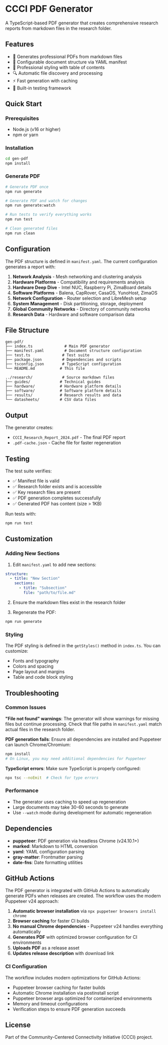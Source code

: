 # CCCI PDF Generator

A TypeScript-based PDF generator that creates comprehensive research reports from markdown files in the research folder.

## Features

- 📄 Generates professional PDFs from markdown files
- 🔄 Configurable document structure via YAML manifest
- 🎨 Professional styling with table of contents
- 🔍 Automatic file discovery and processing
- ⚡ Fast generation with caching
- 🧪 Built-in testing framework

## Quick Start

### Prerequisites

- Node.js (v16 or higher)
- npm or yarn

### Installation

```bash
cd gen-pdf
npm install
```

### Generate PDF

```bash
# Generate PDF once
npm run generate

# Generate PDF and watch for changes
npm run generate:watch

# Run tests to verify everything works
npm run test

# Clean generated files
npm run clean
```

## Configuration

The PDF structure is defined in `manifest.yaml`. The current configuration generates a report with:

1. **Network Analysis** - Mesh networking and clustering analysis
2. **Hardware Platforms** - Compatibility and requirements analysis  
3. **Hardware Deep Dive** - Intel NUC, Raspberry Pi, ZimaBoard details
4. **Software Platforms** - Balena, CapRover, CasaOS, YunoHost, ZimaOS
5. **Network Configuration** - Router selection and LibreMesh setup
6. **System Management** - Disk partitioning, storage, deployment
7. **Global Community Networks** - Directory of community networks
8. **Research Data** - Hardware and software comparison data

## File Structure

```
gen-pdf/
├── index.ts              # Main PDF generator
├── manifest.yaml         # Document structure configuration
├── test.ts              # Test suite
├── package.json         # Dependencies and scripts
├── tsconfig.json        # TypeScript configuration
└── README.md           # This file

../research/             # Source markdown files
├── guides/             # Technical guides
├── hardware/           # Hardware platform details
├── software/           # Software platform details
├── results/            # Research results and data
└── datasheets/         # CSV data files
```

## Output

The generator creates:
- `CCCI_Research_Report_2024.pdf` - The final PDF report
- `.pdf-cache.json` - Cache file for faster regeneration

## Testing

The test suite verifies:
- ✅ Manifest file is valid
- ✅ Research folder exists and is accessible
- ✅ Key research files are present
- ✅ PDF generation completes successfully
- ✅ Generated PDF has content (size > 1KB)

Run tests with:
```bash
npm run test
```

## Customization

### Adding New Sections

1. Edit `manifest.yaml` to add new sections:
```yaml
structure:
  - title: "New Section"
    sections:
      - title: "Subsection"
        file: "path/to/file.md"
```

2. Ensure the markdown files exist in the research folder

3. Regenerate the PDF:
```bash
npm run generate
```

### Styling

The PDF styling is defined in the `getStyles()` method in `index.ts`. You can customize:
- Fonts and typography
- Colors and spacing
- Page layout and margins
- Table and code block styling

## Troubleshooting

### Common Issues

**"File not found" warnings**: The generator will show warnings for missing files but continue processing. Check that file paths in `manifest.yaml` match actual files in the research folder.

**PDF generation fails**: Ensure all dependencies are installed and Puppeteer can launch Chrome/Chromium:
```bash
npm install
# On Linux, you may need additional dependencies for Puppeteer
```

**TypeScript errors**: Make sure TypeScript is properly configured:
```bash
npx tsc --noEmit  # Check for type errors
```

### Performance

- The generator uses caching to speed up regeneration
- Large documents may take 30-60 seconds to generate
- Use `--watch` mode during development for automatic regeneration

## Dependencies

- **puppeteer**: PDF generation via headless Chrome (v24.10.1+)
- **marked**: Markdown to HTML conversion
- **yaml**: YAML configuration parsing
- **gray-matter**: Frontmatter parsing
- **date-fns**: Date formatting utilities

## GitHub Actions

The PDF generator is integrated with GitHub Actions to automatically generate PDFs when releases are created. The workflow uses the modern Puppeteer v24 approach:

1. **Automatic browser installation** via `npx puppeteer browsers install chrome`
2. **Browser caching** for faster CI builds
3. **No manual Chrome dependencies** - Puppeteer v24 handles everything automatically
4. **Generates PDF** with optimized browser configuration for CI environments
5. **Uploads PDF** as a release asset
6. **Updates release description** with download link

### CI Configuration

The workflow includes modern optimizations for GitHub Actions:
- Puppeteer browser caching for faster builds
- Automatic Chrome installation via postinstall script
- Puppeteer browser args optimized for containerized environments
- Memory and timeout configurations
- Verification steps to ensure PDF generation succeeds

## License

Part of the Community-Centered Connectivity Initiative (CCCI) project.
